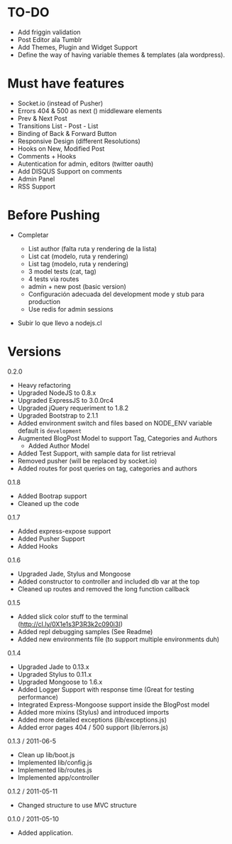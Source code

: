 # TO-DO

 * Add friggin validation
 * Post Editor ala Tumblr
 * Add Themes, Plugin and Widget Support
 * Define the way of having variable themes & templates
   (ala wordpress).


# Must have features

 * Socket.io (instead of Pusher)
 * Errors 404 & 500 as next () middleware elements
 * Prev & Next Post
 * Transitions List - Post - List
 * Binding of Back & Forward Button
 * Responsive Design (different Resolutions)
 * Hooks on New, Modified Post
 * Comments + Hooks
 * Autentication for admin, editors (twitter oauth)
 * Add DISQUS Support on comments
 * Admin Panel
 * RSS Support

# Before Pushing

  * Completar
    * List author (falta ruta y rendering de la lista)
    * List cat (modelo, ruta y rendering)
    * List tag (modelo, ruta y rendering)
    * 3 model tests (cat, tag)
    * 4 tests via routes
    * admin + new post (basic version)
    * Configuración adecuada del development mode y stub para production
    * Use redis for admin sessions

  * Subir lo que llevo a nodejs.cl

# Versions

0.2.0

 * Heavy refactoring
 * Upgraded NodeJS to 0.8.x 
 * Upgraded ExpressJS to 3.0.0rc4
 * Upgraded jQuery requeriment to 1.8.2
 * Upgraded Bootstrap to 2.1.1
 * Added environment switch and files based on NODE_ENV variable
   default is `development`
 * Augmented BlogPost Model to support Tag, Categories and Authors
    * Added Author Model
 * Added Test Support, with sample data for list retrieval
 * Removed pusher (will be replaced by socket.io)
 * Added routes for post queries on tag, categories and authors

0.1.8

  * Added Bootrap support
  * Cleaned up the code 

0.1.7

  * Added express-expose support
  * Added Pusher Support
  * Added Hooks 

0.1.6
 
  * Upgraded Jade, Stylus and Mongoose
  * Added constructor to controller and included db var at the top
  * Cleaned up routes and removed the long function callback

0.1.5

  * Added slick color stuff to the terminal (http://cl.ly/0X1e1s3P3R3k2c090i3I)
  * Added repl debugging samples (See Readme)
  * Added new environments file (to support multiple environments duh)

0.1.4
  
  * Upgraded Jade to 0.13.x
  * Upgraded Stylus to 0.11.x
  * Upgraded Mongoose to 1.6.x
  * Added Logger Support with response time (Great for testing performance)
  * Integrated Express-Mongoose support inside the BlogPost model
  * Added more mixins (Stylus) and introduced imports
  * Added more detailed exceptions (lib/exceptions.js)
  * Added error pages 404 / 500 support (lib/errors.js)
  
0.1.3 / 2011-06-5 

  * Clean up lib/boot.js
  * Implemented lib/config.js
  * Implemented lib/routes.js
  * Implemented app/controller

0.1.2 / 2011-05-11

  * Changed structure to use MVC structure

0.1.0 / 2011-05-10
  
  * Added application. 
